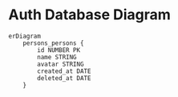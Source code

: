 # Auth Database Diagram

```mermaid
erDiagram
    persons_persons {
        id NUMBER PK
        name STRING
        avatar STRING
        created_at DATE
        deleted_at DATE
    }
```
